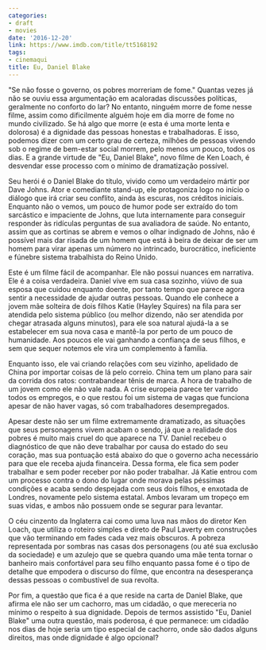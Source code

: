 ```yaml
---
categories:
- draft
- movies
date: '2016-12-20'
link: https://www.imdb.com/title/tt5168192
tags:
- cinemaqui
title: Eu, Daniel Blake
---
```


"Se não fosse o governo, os pobres morreriam de fome." Quantas vezes já não se ouviu essa argumentação em acaloradas discussões políticas, geralmente no conforto do lar? No entanto, ninguém morre de fome nesse filme, assim como dificilmente alguém hoje em dia morre de fome no mundo civilizado. Se há algo que morre (e esta é uma morte lenta e dolorosa) é a dignidade das pessoas honestas e trabalhadoras. E isso, podemos dizer com um certo grau de certeza, milhões de pessoas vivendo sob o regime de bem-estar social morrem, pelo menos um pouco, todos os dias. E a grande virtude de "Eu, Daniel Blake", novo filme de Ken Loach, é desvendar esse processo com o mínimo de dramatização possível.

Seu herói é o Daniel Blake do título, vivido como um verdadeiro mártir por Dave Johns. Ator e comediante stand-up, ele protagoniza logo no início o diálogo que irá criar seu conflito, ainda às escuras, nos créditos iniciais. Enquanto não o vemos, um pouco de humor pode ser extraído do tom sarcástico e impaciente de Johns, que luta internamente para conseguir responder às ridículas perguntas de sua avaliadora de saúde. No entanto, assim que as cortinas se abrem e vemos o olhar indignado de Johns, não é possível mais dar risada de um homem que está à beira de deixar de ser um homem para virar apenas um número no intrincado, burocrático, ineficiente e fúnebre sistema trabalhista do Reino Unido.

Este é um filme fácil de acompanhar. Ele não possui nuances em narrativa. Ele é a coisa verdadeira. Daniel vive em sua casa sozinho, viúvo de sua esposa que cuidou enquanto doente, por tanto tempo que parece agora sentir a necessidade de ajudar outras pessoas. Quando ele conhece a jovem mãe solteira de dois filhos Katie (Hayley Squires) na fila para ser atendida pelo sistema público (ou melhor dizendo, não ser atendida por chegar atrasada alguns minutos), para ele soa natural ajudá-la a se estabelecer em sua nova casa e mantê-la por perto de um pouco de humanidade. Aos poucos ele vai ganhando a confiança de seus filhos, e sem que sequer notemos ele vira um complemento à família.

Enquanto isso, ele vai criando relações com seu vizinho, apelidado de China por importar coisas de lá pelo correio. China tem um plano para sair da corrida dos ratos: contrabandear tênis de marca. A hora de trabalho de um jovem como ele não vale nada. A crise europeia parece ter varrido todos os empregos, e o que restou foi um sistema de vagas que funciona apesar de não haver vagas, só com trabalhadores desempregados.

Apesar deste não ser um filme extremamente dramatizado, as situações que seus personagens vivem acabam o sendo, já que a realidade dos pobres é muito mais cruel do que aparece na TV. Daniel recebeu o diagnóstico de que não deve trabalhar por causa do estado do seu coração, mas sua pontuação está abaixo do que o governo acha necessário para que ele receba ajuda financeira. Dessa forma, ele fica sem poder trabalhar e sem poder receber por não poder trabalhar. Já Katie entrou com um processo contra o dono do lugar onde morava pelas péssimas condições e acaba sendo despejada com seus dois filhos, e enxotada de Londres, novamente pelo sistema estatal. Ambos levaram um tropeço em suas vidas, e ambos não possuem onde se segurar para levantar.

O céu cinzento da Inglaterra cai como uma luva nas mãos do diretor Ken Loach, que utiliza o roteiro simples e direto de Paul Laverty em construções que vão terminando em fades cada vez mais obscuros. A pobreza representada por sombras nas casas dos personagens (ou até sua exclusão da sociedade) e um azulejo que se quebra quando uma mãe tenta tornar o banheiro mais confortável para seu filho enquanto passa fome é o tipo de detalhe que empodera o discurso do filme, que encontra na desesperança dessas pessoas o combustível de sua revolta.

Por fim, a questão que fica é a que reside na carta de Daniel Blake, que afirma ele não ser um cachorro, mas um cidadão, o que mereceria no mínimo o respeito à sua dignidade. Depois de termos assistido "Eu, Daniel Blake" uma outra questão, mais poderosa, é que permanece: um cidadão nos dias de hoje seria um tipo especial de cachorro, onde são dados alguns direitos, mas onde dignidade é algo opcional?